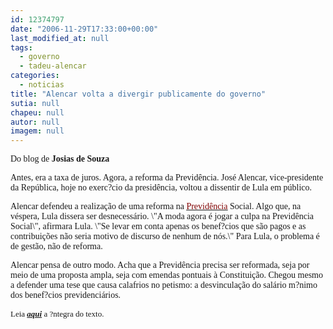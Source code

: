 ```yaml
---
id: 12374797
date: "2006-11-29T17:33:00+00:00"
last_modified_at: null
tags:
  - governo
  - tadeu-alencar
categories:
  - noticias
title: "Alencar volta a divergir publicamente do governo"
sutia: null
chapeu: null
autor: null
imagem: null
---
```

<p><P><FONT face=Verdana>Do blog de<STRONG> Josias de Souza</STRONG></FONT></P></p>
<p><P><FONT face=Verdana>Antes, era a taxa de juros. Agora, a reforma da Previdência. José Alencar, vice-presidente da República, hoje no exerc?cio da presidência, voltou a dissentir de Lula em público.</FONT></P></p>
<p><P><FONT face=Verdana>Alencar defendeu a realização de uma reforma na </FONT><A href=\"https://www1.folha.uol.com.br/folha/dinheiro/ult91u112758.shtml\"><U><FONT color=#800000><FONT face=Verdana>Previdência</FONT></U></FONT></A><FONT face=Verdana> Social. Algo que, na véspera, Lula dissera ser desnecessário. \"A moda agora é jogar a culpa na Previdência Social\", afirmara Lula. \"Se levar em conta apenas os benef?cios que são pagos e as contribuições não seria motivo de discurso de nenhum de nós.\" Para Lula, o problema é de gestão, não de reforma.</FONT></P></p>
<p><P><FONT face=Verdana>Alencar pensa de outro modo. Acha que a Previdência precisa ser reformada, seja por meio de uma proposta ampla, seja com emendas pontuais à Constituição. Chegou mesmo a defender uma tese que causa calafrios no petismo: a desvinculação do salário m?nimo dos benef?cios previdenciários. </FONT></P><FONT size=2></p>
<p><P><FONT face=Verdana>Leia </FONT><A href=\"https://josiasdesouza.folha.blog.uol.com.br/\" target=_blank><STRONG><EM><FONT face=Verdana>aqui</FONT></EM></STRONG></A><FONT face=Verdana> a ?ntegra do texto. </FONT></P></FONT> </p>

